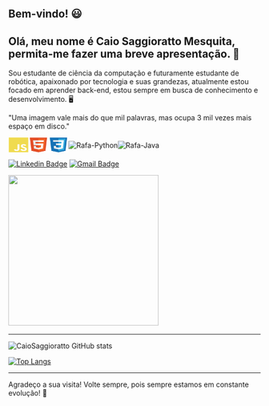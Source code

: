 ## Bem-vindo! 😃
## Olá, meu nome é Caio Saggioratto Mesquita, permita-me fazer uma breve apresentação. 🌠
Sou estudante de ciência da computação e futuramente estudante de robótica, apaixonado por tecnologia e suas grandezas, atualmente estou focado em aprender back-end, estou sempre em busca de conhecimento e desenvolvimento. 🖥️

"Uma imagem vale mais do que mil palavras, mas ocupa 3 mil vezes mais espaço em disco."


  <img align="center" alt="Rafa-Js" height="30" width="40" src="https://raw.githubusercontent.com/devicons/devicon/master/icons/javascript/javascript-plain.svg"><img align="center" alt="Rafa-HTML" height="30" width="40" src="https://raw.githubusercontent.com/devicons/devicon/master/icons/html5/html5-original.svg"><img align="center" alt="Rafa-CSS" height="30" width="40" src="https://raw.githubusercontent.com/devicons/devicon/master/icons/css3/css3-original.svg"><img align="center" alt="Rafa-Python" height="30" width="40" src="https://images.vexels.com/media/users/3/166477/isolated/lists/9bb722f0e85ddbc1ce0f064534fd2311-icone-da-linguagem-de-programacao-python.png"><img align="center" alt="Rafa-Java" height="30" width="40" src="https://cdn-icons-png.flaticon.com/512/226/226777.png">
 
 [![Linkedin Badge](https://img.shields.io/badge/-LinkedIn-blue?style=flat-square&logo=Linkedin&logoColor=white&link=https://www.linkedin.com/in/caio-saggioratto-mesquita-2146061b4/)](https://www.linkedin.com/in/caio-saggioratto-mesquita-2146061b4/)
 [![Gmail Badge](https://img.shields.io/badge/-Gmail-c14438?style=for-the-badge-square&logo=Gmail&logoColor=white&link=mailto:caiosaggiorattomesquita@gmail.com)](mailto:caiosaggiorattomesquita@gmail.com)

  
<img src="https://media1.giphy.com/media/bGgsc5mWoryfgKBx1u/giphy.gif?cid=ecf05e470tltbm65fstl61f78266rf628h5t7rsafla8l5fm&rid=giphy.gif&ct=g" width="300" height="300" frameBorder="0" class="giphy-embed" allowFullScreen/>



-----------------------------
![CaioSaggioratto GitHub stats](https://github-readme-stats.vercel.app/api?username=CaioSaggioratto&hide=contribs,prs)

[![Top Langs](https://github-readme-stats.vercel.app/api/top-langs/?username=CaioSaggioratto&layout=compact)](https://github.com/CaioSaggioratto/github-readme-stats)

-----------------------------
Agradeço a sua visita!
Volte sempre, pois sempre estamos em constante evolução! 🚀
